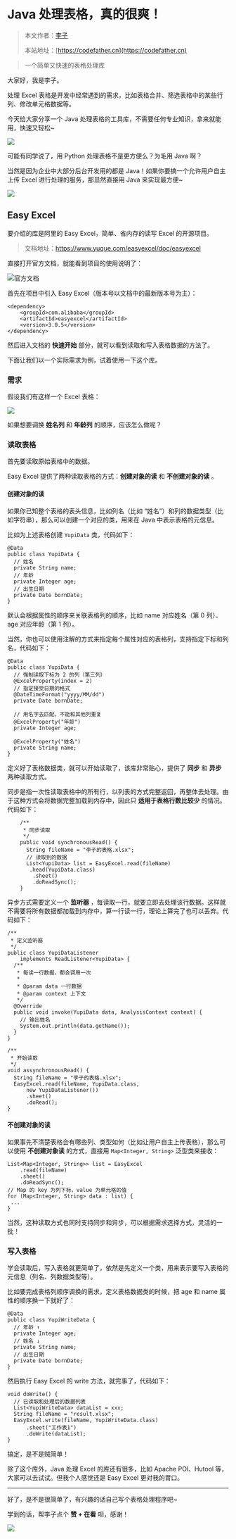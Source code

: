 # Java 处理表格，真的很爽！

> 本文作者：[李子](https://yuyuanweb.feishu.cn/wiki/Abldw5WkjidySxkKxU2cQdAtnah)
>
> 本站地址：[https://codefather.cn](https://codefather.cn)

> 一个简单又快速的表格处理库

大家好，我是李子。

处理 Excel 表格是开发中经常遇到的需求，比如表格合并、筛选表格中的某些行列、修改单元格数据等。

今天给大家分享一个 Java 处理表格的工具库，不需要任何专业知识，拿来就能用，快速又轻松~

![](https://pic.yupi.icu/5563/202311081004788.png)

可能有同学说了，用 Python 处理表格不是更方便么？为毛用 Java 啊？

当然是因为企业中大部分后台开发用的都是 Java！如果你要搞一个允许用户自主上传 Excel 进行处理的服务，那显然直接用 Java 来实现最方便~

![](https://pic.yupi.icu/5563/202311081004380.png)

## Easy Excel

要介绍的库是阿里的 Easy Excel，简单、省内存的读写 Excel 的开源项目。

> 文档地址：https://www.yuque.com/easyexcel/doc/easyexcel

直接打开官方文档，就能看到项目的使用说明了：

![](https://pic.yupi.icu/5563/202311081004541.png)官方文档

首先在项目中引入 Easy Excel（版本号以文档中的最新版本号为主）：

```
<dependency>
    <groupId>com.alibaba</groupId>
    <artifactId>easyexcel</artifactId>
    <version>3.0.5</version>
</dependency>
```

然后进入文档的 **快速开始** 部分，就可以看到读取和写入表格数据的方法了。

下面让我们以一个实际需求为例，试着使用一下这个库。

### 需求

假设我们有这样一个 Excel 表格：

![](https://pic.yupi.icu/5563/202311081004792.png)

如果想要调换 **姓名列** 和 **年龄列** 的顺序，应该怎么做呢？

### 读取表格

首先要读取原始表格中的数据。

Easy Excel 提供了两种读取表格的方式：**创建对象的读** 和 **不创建对象的读** 。

#### 创建对象的读

如果你已知整个表格的表头信息，比如列名（比如 “姓名”）和列的数据类型（比如字符串），那么可以创建一个对应的类，用来在 Java 中表示表格的元信息。

比如为上述表格创建 `YupiData` 类，代码如下：

```
@Data
public class YupiData {
  // 姓名
  private String name;
  // 年龄
  private Integer age;
  // 出生日期
  private Date bornDate;
}
```

默认会根据属性的顺序来关联表格列的顺序，比如 name 对应姓名（第 0 列）、age 对应年龄（第 1 列）。

当然，你也可以使用注解的方式来指定每个属性对应的表格列，支持指定下标和列名，代码如下：

```
@Data
public class YupiData {
  // 强制读取下标为 2 的列（第三列）
  @ExcelProperty(index = 2)
  // 指定接受日期的格式
  @DateTimeFormat("yyyy/MM/dd")
  private Date bornDate;
    
  // 用名字去匹配，不能和其他列重复
  @ExcelProperty("年龄")
  private Integer age;
    
  @ExcelProperty("姓名")
  private String name;
}
```

定义好了表格数据类，就可以开始读取了，该库非常贴心，提供了 **同步** 和 **异步** 两种读取方式。

同步是指一次性读取表格中的所有行，以列表的方式完整返回，再整体去处理。由于这种方式会将数据完整加载到内存中，因此只 **适用于表格行数比较少** 的情况。代码如下：

```
    /**
     * 同步读取
     */
    public void synchronousRead() {
      String fileName = "李子的表格.xlsx";
      // 读取到的数据
      List<YupiData> list = EasyExcel.read(fileName)
       .head(YupiData.class)
        .sheet()
        .doReadSync();
    }
```

异步方式需要定义一个 **监听器** ，每读取一行，就要立即去处理该行数据。这样就不需要将所有数据都加载到内存中，算一行读一行，理论上算完了也可以丢弃。代码如下：

```
/**
 * 定义监听器
 */ 
public class YupiDataListener 
    implements ReadListener<YupiData> {
  /**
   * 每读一行数据，都会调用一次
   *
   * @param data 一行数据
   * @param context 上下文
   */
  @Override
  public void invoke(YupiData data, AnalysisContext context) {
    // 输出姓名
    System.out.println(data.getName());
  }
}

/**
 * 开始读取
 */
void assynchronousRead() {
  String fileName = "李子的表格.xlsx";
  EasyExcel.read(fileName, YupiData.class,
      new YupiDataListener())
      .sheet()
      .doRead();
}
```

#### 不创建对象的读

如果事先不清楚表格会有哪些列、类型如何（比如让用户自主上传表格），那么可以使用 **不创建对象读** 的方式，直接用 `Map<Integer, String>` 泛型类来接收：

```
List<Map<Integer, String>> list = EasyExcel
    .read(fileName)
    .sheet()
    .doReadSync();
// Map 的 key 为列下标，value 为单元格的值
for (Map<Integer, String> data : list) {
 ... 
}
```

当然，这种读取方式也同时支持同步和异步，可以根据需求选择方式，灵活的一批！

### 写入表格

学会读取后，写入表格就更简单了，依然是先定义一个类，用来表示要写入表格的元信息（列名、列数据类型等）。

比如要完成表格列顺序调换的需求，定义表格数据类的时候，把 age 和 name 属性的顺序换一下就好了：

```
@Data
public class YupiWriteData {
  // 年龄 ↑
  private Integer age;
  // 姓名 ↓
  private String name;
  // 出生日期
  private Date bornDate;
}
```

然后执行 Easy Excel 的 write 方法，就完事了，代码如下：

```
void doWrite() {
  // 已读取和处理后的数据列表
  List<YupiWriteData> dataList = xxx;
  String fileName = "result.xlsx";
  EasyExcel.write(fileName, YupiWriteData.class)
      .sheet("工作表1")
      .doWrite(dataList);
}
```

搞定，是不是贼简单！

除了这个库外，Java 处理 Excel 的库还有很多，比如 Apache POI、Hutool 等，大家可以去试试。但我个人感觉还是 Easy Excel 更对我的胃口。



------


好了，是不是很简单了，有兴趣的话自己写个表格处理程序吧~

学到的话，帮李子点个 **赞 + 在看** 呗，感谢！

![](https://pic.yupi.icu/5563/202311081004090.png)